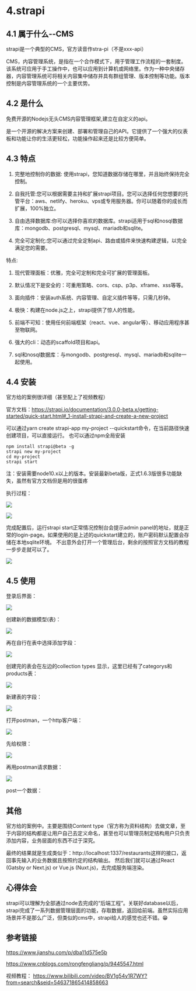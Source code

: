 # 4.strapi 

## 4.1 属于什么--CMS

strapi是一个典型的CMS，官方读音作stra-pi（不是xxx-api）  

CMS，内容管理系统，是指在一个合作模式下，用于管理工作流程的一套制度。该系统可应用于手工操作中，也可以应用到计算机或网络里。作为一种中央储存器，内容管理系统可将相关内容集中储存并具有群组管理、版本控制等功能。版本控制是内容管理系统的一个主要优势。

## 4.2 是什么

免费开源的Nodejs无头CMS内容管理框架,建立在自定义的api。

是一个开源的解决方案来创建、部署和管理自己的API。它提供了一个强大的仪表板和功能让你的生活更轻松，功能操作起来还是比较方便简单。

## 4.3 特点

1. 完整地控制你的数据: 使用strapi，您知道数据存储在哪里，并且始终保持完全控制。

1. 自我托管:您可以根据需要主持和扩展strapi项目。您可以选择任何您想要的托管平台：aws、netlify、heroku、vps或专用服务器。你可以随着你的成长而扩展，100%独立。

1. 自由选择数据库:你可以选择你喜欢的数据库。strapi适用于sql和nosql数据库：mongodb、postgresql、mysql、mariadb和sqlite。

1. 完全可定制化:您可以通过完全定制api、路由或插件来快速构建逻辑，以完全满足您的需要。

特点:
 

1. 现代管理面板：优雅，完全可定制和完全可扩展的管理面板。

1. 默认情况下是安全的：可重用策略、cors、csp、p3p、xframe、xss等等。

1. 面向插件：安装auth系统、内容管理、自定义插件等等，只需几秒钟。

1. 极快：构建在node.js之上，strapi提供了惊人的性能。

1. 前端不可知：使用任何前端框架（react、vue、angular等）、移动应用程序甚至物联网。

1. 强大的cli：动态的scaffold项目和api。

1. sql和nosql数据库：与mongodb、postgresql、mysql、mariadb和sqlite一起使用。


## 4.4 安装
官方给的案例很详细（甚至配上了视频教程）

官方文档：https://strapi.io/documentation/3.0.0-beta.x/getting-started/quick-start.html#_1-install-strapi-and-create-a-new-project

可以通过yarn create strapi-app my-project --quickstart命令，在当前路径快速创建项目，可以直接运行。
也可以通过npm全局安装
```
npm install strapi@beta -g
strapi new my-project
cd my-project
strapi start
```
注：安装需要node10.x以上的版本。安装最新beta版，正式1.6.3版很多功能缺失，虽然有官方文档但是用的很蛋疼

执行过程：

![](https://gitee.com/hello_hww/img/raw/master/img1/20200715224531.png)

![](https://gitee.com/hello_hww/img/raw/master/img1/20200715224626.png)

完成配置后，运行strapi start正常情况控制台会提示admin panel的地址，就是正常的login-page。如果使用的是上述的quickstart建立的，账户密码默认配置会存储在本地sqlite环境。
不出意外会打开一个管理后台，剩余的按照官方文档的教程一步步走就可以了。

![](https://gitee.com/hello_hww/img/raw/master/img1/20200715224740.png)

## 4.5 使用

登录后界面：

![](https://gitee.com/hello_hww/img/raw/master/img1/20200717091241.png)

创建新的数据模型(表)：

![](https://gitee.com/hello_hww/img/raw/master/img1/20200717091623.png)

再在自行在表中选择添加字段：

![](https://gitee.com/hello_hww/img/raw/master/img1/20200717092333.png)

创建完的表会在左边的collection types 显示，这里已经有了categorys和products表：

![](https://gitee.com/hello_hww/img/raw/master/img1/20200717092818.png)

新建表的字段：

![](https://gitee.com/hello_hww/img/raw/master/img1/20200717102613.png)

打开postman，一个http客户端：

![](https://gitee.com/hello_hww/img/raw/master/img1/20200717102324.png)

先给权限：

![](https://gitee.com/hello_hww/img/raw/master/img1/20200717105532.png)

再用postman请求数据：

![](https://gitee.com/hello_hww/img/raw/master/img1/20200717105639.png)

post一个数据：




## 其他
官方给的案例中。主要是围绕Content type（官方称为资料结构）去做文章，至于内容的结构都是让用户自己去定义命名，甚至也可以管理员制定结构用户只负责添加内容，业务层面的东西不过于深究。

最终的结果就是生成类似于：http://localhost:1337/restaurants这样的接口，返回事先输入的业务数据且按照约定的结构输出。
然后我们就可以通过React (Gatsby or Next.js) or Vue.js (Nuxt.js)，去完成服务端渲染。

## 心得体会
strapi可以理解为全部通过node去完成的“后端工程”。关联好database以后，strapi完成了一系列数据管理层面的功能，存取数据，返回给前端。虽然实际应用场景并不是那么广泛，但类似的cms中，strapi给人的感觉也还不错。😁


## 参考链接

https://www.jianshu.com/p/dba11d575e5b

https://www.cnblogs.com/rongfengliang/p/9445547.html

视频教程：
https://www.bilibili.com/video/BV1g54y1R7WY?from=search&seid=546371865414858663
